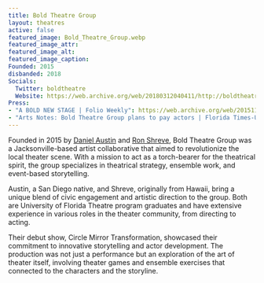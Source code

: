 ```yaml
---
title: Bold Theatre Group
layout: theatres
active: false
featured_image: Bold_Theatre_Group.webp
featured_image_attr:
featured_image_alt:
featured_image_caption:
Founded: 2015
disbanded: 2018
Socials:
  Twitter: boldtheatre
  Website: https://web.archive.org/web/20180312040411/http://boldtheatre.com/
Press:
- "A BOLD NEW STAGE | Folio Weekly": https://web.archive.org/web/20151126133919/https://folioweekly.com/A-BOLD-NEW-STAGE,14113
- "Arts Notes: Bold Theatre Group plans to pay actors | Florida Times-Union": https://www.jacksonville.com/entertainment/arts/2015-07-16/story/arts-notes-bold-theatre-group-plans-pay-actors?page=1()
---
```

Founded in 2015 by [Daniel Austin](/people/daniel-austin) and [Ron Shreve](/people/ron-shreve), Bold Theatre Group was a Jacksonville-based artist collaborative that aimed to revolutionize the local theater scene. With a mission to act as a torch-bearer for the theatrical spirit, the group specializes in theatrical strategy, ensemble work, and event-based storytelling.

Austin, a San Diego native, and Shreve, originally from Hawaii, bring a unique blend of civic engagement and artistic direction to the group. Both are University of Florida Theatre program graduates and have extensive experience in various roles in the theater community, from directing to acting.

Their debut show, Circle Mirror Transformation, showcased their commitment to innovative storytelling and actor development. The production was not just a performance but an exploration of the art of theater itself, involving theater games and ensemble exercises that connected to the characters and the storyline.